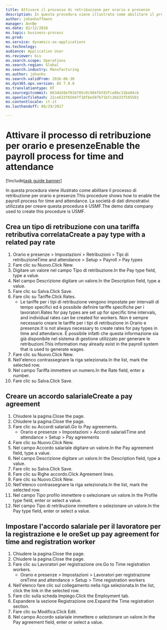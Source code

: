 ```yaml
--- 
title: Attivare il processo di retribuzione per orario e presenze
description: In questa procedura viene illustrato come abilitare il processo di retribuzione per orario e presenze.
author: johanhoffmann
manager: AnnBe
ms.date: 02/12/2016
ms.topic: business-process
ms.prod: 
ms.service: dynamics-ax-applications
ms.technology: 
audience: Application User
ms.reviewer: bis
ms.search.scope: Operations
ms.search.region: Global
ms.search.industry: Manufacturing
ms.author: johanho
ms.search.validFrom: 2016-06-30
ms.dyn365.ops.version: AX 7.0.0
ms.translationtype: HT
ms.sourcegitcommit: 663da58ef01b705c0c984fbfd3fce8bc31be04c6
ms.openlocfilehash: 22ce633f65847f10fbe507b71bfc2bb33f595501
ms.contentlocale: it-it
ms.lasthandoff: 08/29/2017

---
```

# <a name="enable-the-payroll-process-for-time-and-attendance"></a><span data-ttu-id="d4bbc-103">Attivare il processo di retribuzione per orario e presenze</span><span class="sxs-lookup"><span data-stu-id="d4bbc-103">Enable the payroll process for time and attendance</span></span>

[!include[task guide banner](../../includes/task-guide-banner.md)]

<span data-ttu-id="d4bbc-104">In questa procedura viene illustrato come abilitare il processo di retribuzione per orario e presenze.</span><span class="sxs-lookup"><span data-stu-id="d4bbc-104">This procedure shows how to enable the payroll process for time and attendance.</span></span> <span data-ttu-id="d4bbc-105">La società di dati dimostrativi utilizzata per creare questa procedura è USMF.</span><span class="sxs-lookup"><span data-stu-id="d4bbc-105">The demo data company used to create this procedure is USMF.</span></span>


## <a name="create-a-pay-type-with-a-related-pay-rate"></a><span data-ttu-id="d4bbc-106">Crea un tipo di retribuzione con una tariffa retributiva correlata</span><span class="sxs-lookup"><span data-stu-id="d4bbc-106">Create a pay type with a related pay rate</span></span>
1. <span data-ttu-id="d4bbc-107">Orario e presenze > Impostazioni > Retribuzioni > Tipi di retribuzione</span><span class="sxs-lookup"><span data-stu-id="d4bbc-107">Time and attendance > Setup > Payroll > Pay types</span></span>
2. <span data-ttu-id="d4bbc-108">Fare clic su Nuovo.</span><span class="sxs-lookup"><span data-stu-id="d4bbc-108">Click New.</span></span>
3. <span data-ttu-id="d4bbc-109">Digitare un valore nel campo Tipo di retribuzione.</span><span class="sxs-lookup"><span data-stu-id="d4bbc-109">In the Pay type field, type a value.</span></span>
4. <span data-ttu-id="d4bbc-110">Nel campo Descrizione digitare un valore.</span><span class="sxs-lookup"><span data-stu-id="d4bbc-110">In the Description field, type a value.</span></span>
5. <span data-ttu-id="d4bbc-111">Fare clic su Salva.</span><span class="sxs-lookup"><span data-stu-id="d4bbc-111">Click Save.</span></span>
6. <span data-ttu-id="d4bbc-112">Fare clic su Tariffe.</span><span class="sxs-lookup"><span data-stu-id="d4bbc-112">Click Rates.</span></span>
    * <span data-ttu-id="d4bbc-113">Le tariffe per i tipi di retribuzione vengono impostate per intervalli di tempo specifici ed è possibile definire tariffe specifiche per i lavoratori.</span><span class="sxs-lookup"><span data-stu-id="d4bbc-113">Rates for pay types are set up for specific time intervals, and individual rates can be created for workers.</span></span> <span data-ttu-id="d4bbc-114">Non è sempre necessario creare le tariffe per i tipi di retribuzione in Orario e presenze.</span><span class="sxs-lookup"><span data-stu-id="d4bbc-114">It is not always necessary to create rates for pay types in time and attendance.</span></span> <span data-ttu-id="d4bbc-115">È possibile infatti che questa informazione sia già disponibile nel sistema di gestione utilizzato per generare le retribuzioni.</span><span class="sxs-lookup"><span data-stu-id="d4bbc-115">This information may already exist in the payroll system that is used to generate wages.</span></span>  
7. <span data-ttu-id="d4bbc-116">Fare clic su Nuovo.</span><span class="sxs-lookup"><span data-stu-id="d4bbc-116">Click New.</span></span>
8. <span data-ttu-id="d4bbc-117">Nell'elenco contrassegnare la riga selezionata.</span><span class="sxs-lookup"><span data-stu-id="d4bbc-117">In the list, mark the selected row.</span></span>
9. <span data-ttu-id="d4bbc-118">Nel campo Tariffa immettere un numero.</span><span class="sxs-lookup"><span data-stu-id="d4bbc-118">In the Rate field, enter a number.</span></span>
10. <span data-ttu-id="d4bbc-119">Fare clic su Salva.</span><span class="sxs-lookup"><span data-stu-id="d4bbc-119">Click Save.</span></span>

## <a name="create-a-pay-agreement"></a><span data-ttu-id="d4bbc-120">Creare un accordo salariale</span><span class="sxs-lookup"><span data-stu-id="d4bbc-120">Create a pay agreement</span></span>
1. <span data-ttu-id="d4bbc-121">Chiudere la pagina.</span><span class="sxs-lookup"><span data-stu-id="d4bbc-121">Close the page.</span></span>
2. <span data-ttu-id="d4bbc-122">Chiudere la pagina.</span><span class="sxs-lookup"><span data-stu-id="d4bbc-122">Close the page.</span></span>
3. <span data-ttu-id="d4bbc-123">Fare clic su Accordi salariali.</span><span class="sxs-lookup"><span data-stu-id="d4bbc-123">Go to Pay agreements.</span></span>
    * <span data-ttu-id="d4bbc-124">Orario e presenze > Impostazioni > Accordi salariali</span><span class="sxs-lookup"><span data-stu-id="d4bbc-124">Time and attendance > Setup > Pay agreements</span></span>  
4. <span data-ttu-id="d4bbc-125">Fare clic su Nuovo.</span><span class="sxs-lookup"><span data-stu-id="d4bbc-125">Click New.</span></span>
5. <span data-ttu-id="d4bbc-126">Nel campo Accordo salariale digitare un valore.</span><span class="sxs-lookup"><span data-stu-id="d4bbc-126">In the Pay agreement field, type a value.</span></span>
6. <span data-ttu-id="d4bbc-127">Nel campo Descrizione digitare un valore.</span><span class="sxs-lookup"><span data-stu-id="d4bbc-127">In the Description field, type a value.</span></span>
7. <span data-ttu-id="d4bbc-128">Fare clic su Salva.</span><span class="sxs-lookup"><span data-stu-id="d4bbc-128">Click Save.</span></span>
8. <span data-ttu-id="d4bbc-129">Fare clic su Righe accordo.</span><span class="sxs-lookup"><span data-stu-id="d4bbc-129">Click Agreement lines.</span></span>
9. <span data-ttu-id="d4bbc-130">Fare clic su Nuovo.</span><span class="sxs-lookup"><span data-stu-id="d4bbc-130">Click New.</span></span>
10. <span data-ttu-id="d4bbc-131">Nell'elenco contrassegnare la riga selezionata.</span><span class="sxs-lookup"><span data-stu-id="d4bbc-131">In the list, mark the selected row.</span></span>
11. <span data-ttu-id="d4bbc-132">Nel campo Tipo profilo immettere o selezionare un valore.</span><span class="sxs-lookup"><span data-stu-id="d4bbc-132">In the Profile type field, enter or select a value.</span></span>
12. <span data-ttu-id="d4bbc-133">Nel campo Tipo di retribuzione immettere o selezionare un valore.</span><span class="sxs-lookup"><span data-stu-id="d4bbc-133">In the Pay type field, enter or select a value.</span></span>

## <a name="set-up-pay-agreement-for-time-and-registration-worker"></a><span data-ttu-id="d4bbc-134">Impostare l'accordo salariale per il lavoratore per la registrazione e le ore</span><span class="sxs-lookup"><span data-stu-id="d4bbc-134">Set up pay agreement for time and registration worker</span></span>
1. <span data-ttu-id="d4bbc-135">Chiudere la pagina.</span><span class="sxs-lookup"><span data-stu-id="d4bbc-135">Close the page.</span></span>
2. <span data-ttu-id="d4bbc-136">Chiudere la pagina.</span><span class="sxs-lookup"><span data-stu-id="d4bbc-136">Close the page.</span></span>
3. <span data-ttu-id="d4bbc-137">Fare clic su Lavoratori per registrazione ore.</span><span class="sxs-lookup"><span data-stu-id="d4bbc-137">Go to Time registration workers.</span></span>
    * <span data-ttu-id="d4bbc-138">Orario e presenze > Impostazioni > Lavoratori per registrazione ore</span><span class="sxs-lookup"><span data-stu-id="d4bbc-138">Time and attendance > Setup > Time registration workers</span></span>  
4. <span data-ttu-id="d4bbc-139">Nell'elenco fare clic sul collegamento nella riga selezionata.</span><span class="sxs-lookup"><span data-stu-id="d4bbc-139">In the list, click the link in the selected row.</span></span>
5. <span data-ttu-id="d4bbc-140">Fare clic sulla scheda Impiego.</span><span class="sxs-lookup"><span data-stu-id="d4bbc-140">Click the Employment tab.</span></span>
6. <span data-ttu-id="d4bbc-141">Espandere la sezione Registrazione ore.</span><span class="sxs-lookup"><span data-stu-id="d4bbc-141">Expand the Time registration section.</span></span>
7. <span data-ttu-id="d4bbc-142">Fare clic su Modifica.</span><span class="sxs-lookup"><span data-stu-id="d4bbc-142">Click Edit.</span></span>
8. <span data-ttu-id="d4bbc-143">Nel campo Accordo salariale immettere o selezionare un valore.</span><span class="sxs-lookup"><span data-stu-id="d4bbc-143">In the Pay agreement field, enter or select a value.</span></span>


